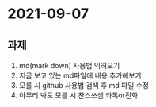 # 2021-09-07
## 과제
1. md(mark down) 사용법 익혀오기
2. 지금 보고 있는 md파일에 내용 추가해보기
3. 모를 시 github 사용법 검색 후 md 파일 수정
4. 아무리 봐도 모를 시 찬스쓰셈 카톡or전화
